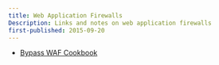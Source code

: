 ```yaml
---
title: Web Application Firewalls
Description: Links and notes on web application firewalls
first-published: 2015-09-20
---
```


*   [Bypass WAF Cookbook](http://translate.wooyun.io/2015/09/01/Bypass-WAF-Cookbook.html)

